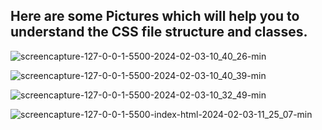 <h2>Here are some Pictures which will help you to understand the CSS file structure and classes.</h2>

![screencapture-127-0-0-1-5500-2024-02-03-10_40_26-min](https://github.com/Super7000/focus/assets/86580414/42b420f1-41da-406b-a3b2-a0ac450a16db)

![screencapture-127-0-0-1-5500-2024-02-03-10_40_39-min](https://github.com/Super7000/focus/assets/86580414/619fedab-5535-4dd6-985b-d2dcf3a6a010)

![screencapture-127-0-0-1-5500-2024-02-03-10_32_49-min](https://github.com/Super7000/focus/assets/86580414/7b0a0cbf-cf24-4901-b512-456d26bd57c5)

![screencapture-127-0-0-1-5500-index-html-2024-02-03-11_25_07-min](https://github.com/Super7000/focus/assets/86580414/d6ecd51b-ebb3-4850-8339-c967cb81f437)
